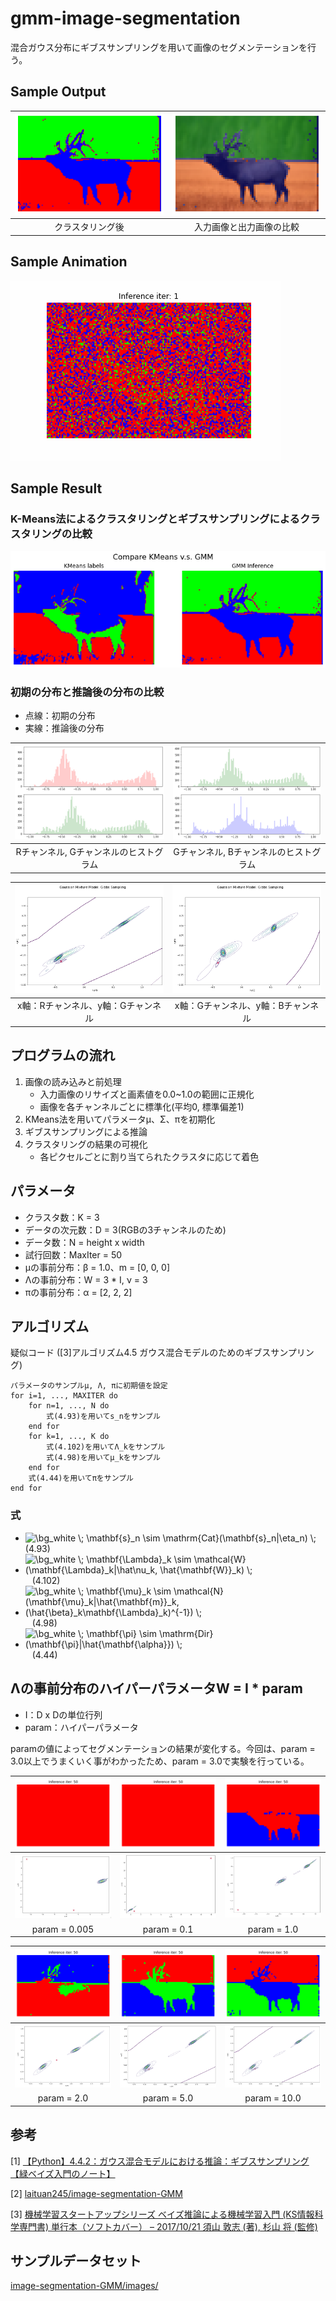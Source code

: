 # gmm-image-segmentation
混合ガウス分布にギブスサンプリングを用いて画像のセグメンテーションを行う。
 
## Sample Output
|![](sample_outputs/deer.png)|![](sample_outputs/deer_overlay.png)|
|:---:|:---:|
|クラスタリング後|入力画像と出力画像の比較|

## Sample Animation
![](sample_result/animation.gif)


## Sample Result
### K-Means法によるクラスタリングとギブスサンプリングによるクラスタリングの比較
![](sample_result/k-means_gibbs_comparison.png)

### 初期の分布と推論後の分布の比較
- 点線：初期の分布
- 実線：推論後の分布

|![](sample_result/RGhist.png)|![](sample_result/GBhist.png)|
|:---:|:---:|
|Rチャンネル, Gチャンネルのヒストグラム|Gチャンネル, Bチャンネルのヒストグラム|

|![](sample_result/RGchannels.png)|![](sample_result/GBchannels.png)|
|:---:|:---:|
|x軸：Rチャンネル、y軸：Gチャンネル|x軸：Gチャンネル、y軸：Bチャンネル|

## プログラムの流れ
1. 画像の読み込みと前処理
    - 入力画像のリサイズと画素値を0.0~1.0の範囲に正規化
    - 画像を各チャンネルごとに標準化(平均0, 標準偏差1)
2. KMeans法を用いてパラメータμ、Σ、πを初期化
3. ギブスサンプリングによる推論
4. クラスタリングの結果の可視化
    - 各ピクセルごとに割り当てられたクラスタに応じて着色

## パラメータ
- クラスタ数：K = 3
- データの次元数：D = 3(RGBの3チャンネルのため)
- データ数：N = height x width
- 試行回数：MaxIter = 50
- μの事前分布：β = 1.0、m = [0, 0, 0]
- Λの事前分布：W = 3 * I, ν = 3
- πの事前分布：α = [2, 2, 2]

## アルゴリズム
疑似コード ([3]アルゴリズム4.5 ガウス混合モデルのためのギブスサンプリング)

```
パラメータのサンプルμ, Λ, πに初期値を設定
for i=1, ..., MAXITER do
    for n=1, ..., N do
        式(4.93)を用いてs_nをサンプル
    end for
    for k=1, ..., K do
        式(4.102)を用いてΛ_kをサンプル
        式(4.98)を用いてμ_kをサンプル
    end for
    式(4.44)を用いてπをサンプル
end for
```

### 式
- <img src="https://latex.codecogs.com/svg.image?\bg_white&space;\;&space;\mathbf{s}_n&space;\sim&space;\mathrm{Cat}(\mathbf{s}_n|\eta_n)&space;\;" title="\bg_white \; \mathbf{s}_n \sim \mathrm{Cat}(\mathbf{s}_n|\eta_n) \;" /> &ensp; (4.93)
- <img src="https://latex.codecogs.com/svg.image?\bg_white&space;\;&space;\mathbf{\Lambda}_k&space;\sim&space;\mathcal{W}(\mathbf{\Lambda}_k|\hat\nu_k,&space;\hat{\mathbf{W}}_k)&space;\;" title="\bg_white \; \mathbf{\Lambda}_k \sim \mathcal{W}(\mathbf{\Lambda}_k|\hat\nu_k, \hat{\mathbf{W}}_k) \;" /> &ensp; (4.102)
- <img src="https://latex.codecogs.com/svg.image?\bg_white&space;\;&space;\mathbf{\mu}_k&space;\sim&space;\mathcal{N}(\mathbf{\mu}_k|\hat{\mathbf{m}}_k,&space;(\hat{\beta}_k\mathbf{\Lambda}_k)^{-1})&space;\;" title="\bg_white \; \mathbf{\mu}_k \sim \mathcal{N}(\mathbf{\mu}_k|\hat{\mathbf{m}}_k, (\hat{\beta}_k\mathbf{\Lambda}_k)^{-1}) \;" /> &ensp; (4.98)
- <img src="https://latex.codecogs.com/svg.image?\bg_white&space;\;&space;\mathbf{\pi}&space;\sim&space;\mathrm{Dir}(\mathbf{\pi}|\hat{\mathbf{\alpha}})&space;\;" title="\bg_white \; \mathbf{\pi} \sim \mathrm{Dir}(\mathbf{\pi}|\hat{\mathbf{\alpha}}) \;" /> &ensp; (4.44)


## Λの事前分布のハイパーパラメータW = I * param
- I：D x Dの単位行列
- param：ハイパーパラメータ

paramの値によってセグメンテーションの結果が変化する。今回は、param = 3.0以上でうまくいく事がわかったため、param = 3.0で実験を行っている。

|![](optimize_param/result_0.005.png)|![](optimize_param/result_0.1.png)|![](optimize_param/result_1.0.png)|
|:---:|:---:|:---:|
|![](optimize_param/plot_0.005.png)|![](optimize_param/plot_0.1.png)|![](optimize_param/plot_1.0.png)|
|param = 0.005|param = 0.1|param = 1.0|

|![](optimize_param/result_2.0.png)|![](optimize_param/result_5.0.png)|![](optimize_param/result_10.0.png)|
|:---:|:---:|:---:|
|![](optimize_param/plot_2.0.png)|![](optimize_param/plot_5.0.png)|![](optimize_param/plot_10.0.png)|
|param = 2.0|param = 5.0|param = 10.0|


## 参考
[1] [【Python】4.4.2：ガウス混合モデルにおける推論：ギブスサンプリング【緑ベイズ入門のノート】](https://www.anarchive-beta.com/entry/2020/11/28/210948)

[2] [laituan245/image-segmentation-GMM](https://github.com/laituan245/image-segmentation-GMM/blob/master/main.py)

[3] [機械学習スタートアップシリーズ ベイズ推論による機械学習入門 (KS情報科学専門書) 単行本（ソフトカバー） – 2017/10/21
須山 敦志  (著), 杉山 将 (監修)](https://www.amazon.co.jp/dp/4061538322/)


## サンプルデータセット
[image-segmentation-GMM/images/](https://github.com/laituan245/image-segmentation-GMM/tree/master/images)
